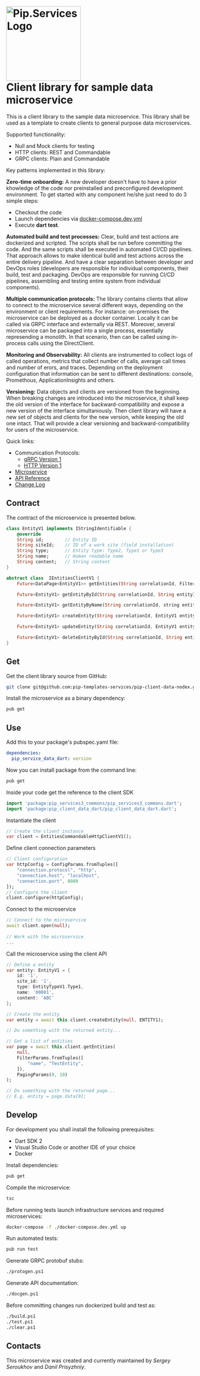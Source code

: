 # <img src="https://uploads-ssl.webflow.com/5ea5d3315186cf5ec60c3ee4/5edf1c94ce4c859f2b188094_logo.svg" alt="Pip.Services Logo" width="200"> <br/> Client library for sample data microservice

This is a client library to the sample data microservice. This library shall be used
as a template to create clients to general purpose data microservices.

Supported functionality:
* Null and Mock clients for testing
* HTTP clients: REST and Commandable
* GRPC clients: Plain and Commandable

Key patterns implemented in this library:

**Zero-time onboarding:** A new developer doesn't have to have a prior khowledge of the code
nor preinstalled and preconfigured development environment.
To get started with any component he/she just need to do 3 simple steps:
+ Checkout the code
+ Launch dependencies via [docker-compose.dev.yml](docker/docker-compose.dev.yml)
+ Execute **dart test**. 

**Automated build and test processes:** Clear, build and test actions are dockerized and scripted.
The scripts shall be run before committing the code. And the same scripts shall be executed in automated
CI/CD pipelines. That approach allows to make identical build and test actions across the entire delivery
pipeline. And have a clear separation between developer and DevOps roles (developers are responsible
for individual components, their build, test and packaging. DevOps are responsible for running CI/CD pipelines, assembling and testing entire system from individual components).

**Multiple communication protocols:** The library contains clients that allow to connect to the microservice several different ways, depending on the environment or client requirements. For instance: on-premises the microservice can be deployed as a docker container. Locally it can be called via GRPC interface and externally via REST. Moreover, several microservice can be packaged into a single process, essentially represending a monolith. In that scenario, then can be called using in-process calls using the DirectClient.

**Monitoring and Observability:** All clients are instrumented to collect logs of called operations, metrics that collect number of calls, average call times and number of erors, and traces. Depending on the deployment configuration that information can be sent to different destinations: console, Promethous, ApplicationInsights and others.

**Versioning:** Data objects and clients are versioned from the beginning. When breaking changes are introduced into the microservice, it shall keep the old version of the interface for backward-compatibility and expose a new version of the interface simultaniously. Then client library will have a new set of objects and clients for the new version, while keeping the old one intact. That will provide a clear versioning and backward-compatibility for users of the microservice.

<a name="links"></a> Quick links:

* Communication Protocols:
  - [gRPC Version 1](https://github.com/pip-templates-services/pip-service-data-dart/blob/main/lib/src/protos/entities_v1.proto)
  - [HTTP Version 1](https://github.com/pip-templates-services/pip-service-data-dart/blob/main/lib/src/swagger/entities_v1.yaml)
* [Microservice](https://github.com/pip-templates-services/pip-service-data-dart)
* [API Reference](https://pub.dev/documentation/pip_client_data/latest/pip_client_data/pip_client_data-library.html)
* [Change Log](CHANGELOG.md)


## Contract

The contract of the microservice is presented below. 

```dart
class EntityV1 implements IStringIdentifiable {
    @override
    String id;        // Entity ID
    String siteId;    // ID of a work site (field installation)
    String type;      // Entity type: Type2, Type1 or Type3
    String name;      // Human readable name
    String content;   // String content
}

abstract class  IEntitiesClientV1 {
    Future<DataPage<EntityV1>> getEntities(String correlationId, FilterParams filter, PagingParams paging);

    Future<EntityV1> getEntityById(String correlationId, String entityId);

    Future<EntityV1> getEntityByName(String correlationId, string entityId);

    Future<EntityV1> createEntity(String correlationId, EntityV1 entity);

    Future<EntityV1> updateEntity(String correlationId, EntityV1 entity);

    Future<EntityV1> deleteEntityById(String correlationId, String entityId);
}

```

## Get

Get the client library source from GitHub:
```bash
git clone git@github.com:pip-templates-services/pip-client-data-nodex.git
```

Install the microservice as a binary dependency:
```bash
pub get
```

## Use
Add this to your package's pubspec.yaml file:
```yaml
dependencies:
  pip_service_data_dart: version
```

Now you can install package from the command line:
```bash
pub get
```

Inside your code get the reference to the client SDK
```dart
import 'package:pip_services3_commons/pip_services3_commons.dart';
import 'package:pip_client_data_dart/pip_client_data_dart.dart';
```

Instantiate the client
```dart
// Create the client instance
var client = EntitiesCommandableHttpClientV1();
```

Define client connection parameters
```dart
// Client configuration
var httpConfig = ConfigParams.fromTuples([
	"connection.protocol", "http",
	"connection.host", "localhost",
	"connection.port", 8080
]);
// Configure the client
client.configure(httpConfig);
```

Connect to the microservice
```dart
// Connect to the microservice
await client.open(null);
    
// Work with the microservice
...
```

Call the microservice using the client API
```dart
// Define a entity
var entity: EntityV1 = {
    id: '1',
    site_id: '1',
    type: EntityTypeV1.Type1,
    name: '00001',
    content: 'ABC'
};

// Create the entity
var entity = await this.client.createEntity(null, ENTITY1);

// Do something with the returned entity...

// Get a list of entities
var page = await this.client.getEntities(
    null,
    FilterParams.fromTuples([
        "name", "TestEntity",
    ]),
    PagingParams(0, 10)
);

// Do something with the returned page...
// E.g. entity = page.data[0];
```

## Develop

For development you shall install the following prerequisites:
* Dart SDK 2
* Visual Studio Code or another IDE of your choice
* Docker

Install dependencies:
```bash
pub get
```

Compile the microservice:
```bash
tsc
```

Before running tests launch infrastructure services and required microservices:
```bash
docker-compose -f ./docker-compose.dev.yml up
```

Run automated tests:
```bash
pub run test
```

Generate GRPC protobuf stubs:
```bash
./protogen.ps1
```

Generate API documentation:
```bash
./docgen.ps1
```

Before committing changes run dockerized build and test as:
```bash
./build.ps1
./test.ps1
./clear.ps1
```

## Contacts

This microservice was created and currently maintained by *Sergey Seroukhov* and *Danil Prisyzhniy*.

